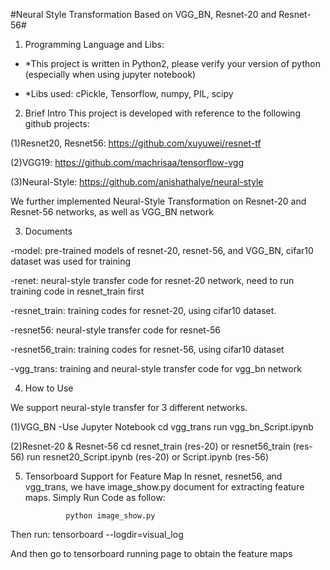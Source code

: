 #Neural Style Transformation Based on VGG_BN, Resnet-20 and Resnet-56#


1. Programming Language and Libs:
 
 - *This project is written in Python2, please verify your version of python (especially when using jupyter notebook)
 
 - *Libs used: cPickle, Tensorflow, numpy, PIL, scipy


2. Brief Intro
 This project is developed with reference to the following github projects:
  
  (1)Resnet20, Resnet56: https://github.com/xuyuwei/resnet-tf
  
  (2)VGG19: https://github.com/machrisaa/tensorflow-vgg
  
  (3)Neural-Style: https://github.com/anishathalye/neural-style 

We further implemented Neural-Style Transformation on Resnet-20 and Resnet-56 networks, as well as VGG_BN network


3. Documents

-model: pre-trained models of resnet-20, resnet-56, and VGG_BN, cifar10 dataset was used for training

-renet: neural-style transfer code for resnet-20 network, need to run training code in resnet_train first

-resnet_train: training codes for resnet-20, using cifar10 dataset.

-resnet56: neural-style transfer code for resnet-56

-resnet56_train: training codes for resnet-56, using cifar10 dataset

-vgg_trans: training and neural-style transfer code for vgg_bn network

4. How to Use

We support neural-style transfer for 3 different networks.

(1)VGG_BN
-Use Jupyter Notebook
cd vgg_trans
run vgg_bn_Script.ipynb

(2)Resnet-20 & Resnet-56
cd resnet_train (res-20) or resnet56_train (res-56)
run resnet20_Script.ipynb (res-20) or Script.ipynb (res-56)

5. Tensorboard Support for Feature Map
In resnet, resnet56, and vgg_trans, we have image_show.py document for extracting feature maps.
Simply Run Code as follow:

				python image_show.py

Then run:
				tensorboard --logdir=visual_log

And then go to tensorboard running page to obtain the feature maps
